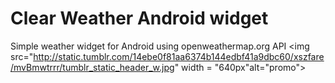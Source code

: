 Clear Weather Android widget
============

Simple weather widget for Android using openweathermap.org API
<img src="http://static.tumblr.com/14ebe0f81aa6374b144edbf41a9dbc60/xszfare/mvBmwtrrr/tumblr_static_header_w.jpg" width = "640px"alt="promo"></img>
